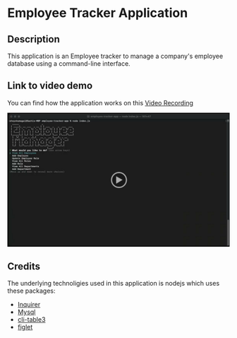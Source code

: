 # Employee Tracker Application

## Description

This application is an Employee tracker to manage a company's employee database using a command-line interface.


## Link to video demo
You can find how the application works on this [Video Recording](https://drive.google.com/file/d/1PFS8NoAJFhJP_PTUfWhkBH9S_YhEfCWo/view?usp=sharing)

[![A video thumbnail shows employee management application](./assets/employee_app.png)](ttps://drive.google.com/file/d/1PFS8NoAJFhJP_PTUfWhkBH9S_YhEfCWo/view?usp=sharing)

## Credits

The underlying technoligies used in this application is nodejs which uses these packages:
- [Inquirer](https://www.npmjs.com/package/inquirer)
- [Mysql](https://www.npmjs.com/package/mysql2)
- [cli-table3](https://www.npmjs.com/package/cli-table3)
- [figlet](https://www.npmjs.com/package/figlet)


